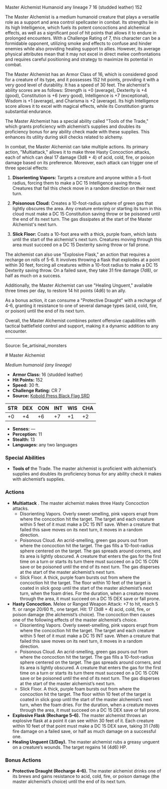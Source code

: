 <MonsterName/>Master Alchemist</MonsterName>
<CreatureType/>Humanoid</CreatureType>
<Subtype/>any lineage</Subtype>
<CR/>7</CR>
<AC/>16 (studded leather)</AC>
<HP/>152</HP>
<summary>The Master Alchemist is a medium humanoid creature that plays a versatile role as a support and area control spellcaster in combat. Its strengths lie in its high Intelligence, which fuels its potent concoctions and alchemical effects, as well as a significant pool of hit points that allows it to endure in prolonged encounters. With a Challenge Rating of 7, this character can be a formidable opponent, utilizing smoke and effects to confuse and hinder enemies while also providing healing support to allies. However, its average physical attributes mean that it may not excel in direct melee confrontations and requires careful positioning and strategy to maximize its potential in combat. </summary>

<detail>

The Master Alchemist has an Armor Class of 16, which is considered good for a creature of its type, and it possesses 152 hit points, providing it with a very good level of durability. It has a speed of 30 feet. The alchemist's ability scores are as follows: Strength is +0 (average), Dexterity is +4 (good), Constitution is +6 (very good), Intelligence is +7 (exceptional), Wisdom is +1 (average), and Charisma is +2 (average). Its high Intelligence score allows it to excel with magical effects, while its Constitution grants substantial endurance.

The Master Alchemist has a special ability called "Tools of the Trade," which grants proficiency with alchemist’s supplies and doubles its proficiency bonus for any ability check made with these supplies. This enhances its utility during skill checks related to alchemy.

In combat, the Master Alchemist can take multiple actions. Its primary action, "Multiattack," allows it to make three Hasty Concoction attacks, each of which can deal 17 damage (3d8 + 4) of acid, cold, fire, or poison damage based on its preference. Moreover, each attack can trigger one of three special effects: 

1. **Disorienting Vapors:** Targets a creature and anyone within a 5-foot radius, forcing them to make a DC 15 Intelligence saving throw. Creatures that fail this check move in a random direction on their next turn.
   
2. **Poisonous Cloud:** Creates a 10-foot-radius sphere of green gas that lightly obscures the area. Any creature entering or starting its turn in this cloud must make a DC 15 Constitution saving throw or be poisoned until the end of its next turn. The gas dissipates at the start of the Master Alchemist's next turn.

3. **Slick Floor:** Coats a 10-foot area with a thick, purple foam, which lasts until the start of the alchemist's next turn. Creatures moving through this area must succeed on a DC 15 Dexterity saving throw or fall prone.

The alchemist can also use "Explosive Flask," an action that requires a recharge on rolls of 5-6. It involves throwing a flask that explodes at a point within 30 feet, forcing all creatures within a 10-foot radius to make a DC 15 Dexterity saving throw. On a failed save, they take 31 fire damage (7d8), or half as much on a success.

Additionally, the Master Alchemist can use "Healing Unguent," available three times per day, to restore 14 hit points (4d6) to an ally.

As a bonus action, it can consume a "Protective Draught" with a recharge of 4-6, granting it resistance to one of several damage types (acid, cold, fire, or poison) until the end of its next turn. 

Overall, the Master Alchemist combines potent offensive capabilities with tactical battlefield control and support, making it a dynamic addition to any encounter.</detail>



---

Source: 5e_artisinal_monsters

<statblock>
# Master Alchemist

*Medium humanoid (any lineage)*

- **Armor Class:** 16 (studded leather)
- **Hit Points:** 152
- **Speed:** 30 ft.
- **Challenge Rating:** CR 7
- **Source:** [Kobold Press Black Flag SRD](https://koboldpress.com/black-flag-roleplaying/)

| STR | DEX | CON | INT | WIS | CHA |
| --- | --- | --- | --- | --- | --- |
| +0 | +4 | +6 | +7 | +1 | +2 |

- **Senses:** —
- **Perception:** 11
- **Stealth:** 13
- **Languages:** any two languages

### Special Abilities

- **Tools of** the Trade. The master alchemist is proficient with alchemist’s supplies and doubles its proficiency bonus for any ability check it makes with alchemist’s supplies.

### Actions

- **Multiattack** . The master alchemist makes three Hasty Concoction attacks.
	- Disorienting Vapors. Overly sweet-smelling, pink vapors erupt from where the concoction hit the target. The target and each creature within 5 feet of it must make a DC 15 INT save. When a creature that failed this save moves on its next turn, it moves in a random direction.
	- Poisonous Cloud. An acrid-smelling, green gas pours out from where the concoction hit the target. The gas fills a 10-foot-radius sphere centered on the target. The gas spreads around corners, and its area is lightly obscured. A creature that enters the gas for the first time on a turn or starts its turn there must succeed on a DC 15 CON save or be poisoned until the end of its next turn. The gas disperses at the start of the master alchemist’s next turn.
	- Slick Floor. A thick, purple foam bursts out from where the concoction hit the target. The floor within 10 feet of the target is coated in slick goop until the start of the master alchemist’s next turn, when the foam dries. For the duration, when a creature moves through the area, it must succeed on a DC 15 DEX save or fall prone.
- **Hasty Concoction.** Melee or Ranged Weapon Attack: +7 to hit, reach 5 ft. or range 20/60 ft., one target. Hit: 17 (3d8 + 4) acid, cold, fire, or poison damage (the alchemist’s choice). The concoction then causes one of the following effects of the master alchemist’s choice.
	- Disorienting Vapors. Overly sweet-smelling, pink vapors erupt from where the concoction hit the target. The target and each creature within 5 feet of it must make a DC 15 INT save. When a creature that failed this save moves on its next turn, it moves in a random direction.
	- Poisonous Cloud. An acrid-smelling, green gas pours out from where the concoction hit the target. The gas fills a 10-foot-radius sphere centered on the target. The gas spreads around corners, and its area is lightly obscured. A creature that enters the gas for the first time on a turn or starts its turn there must succeed on a DC 15 CON save or be poisoned until the end of its next turn. The gas disperses at the start of the master alchemist’s next turn.
	- Slick Floor. A thick, purple foam bursts out from where the concoction hit the target. The floor within 10 feet of the target is coated in slick goop until the start of the master alchemist’s next turn, when the foam dries. For the duration, when a creature moves through the area, it must succeed on a DC 15 DEX save or fall prone.
- **Explosive Flask (Recharge 5–6).** The master alchemist throws an explosive flask at a point it can see within 30 feet of it. Each creature within 10 feet of that point must make a DC 15 DEX save, taking 31 (7d8) fire damage on a failed save, or half as much damage on a successful one.
- **Healing Unguent (3/Day).** The master alchemist rubs a greasy unguent on a creature’s wounds. The target regains 14 (4d6) HP.

### Bonus Actions

- **Protective Draught (Recharge 4–6).** The master alchemist drinks one of its brews and gains resistance to acid, cold, fire, or poison damage (the master alchemist’s choice) until the end of its next turn.

</statblock>


